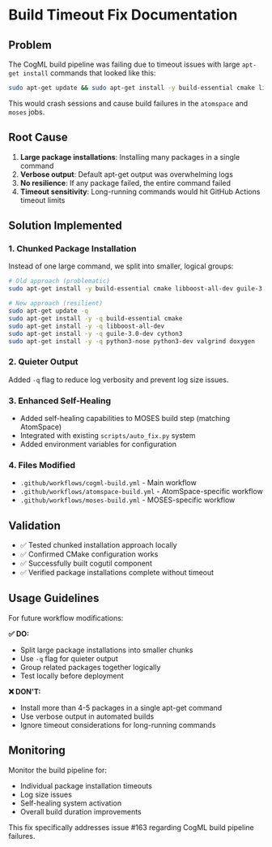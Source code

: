 # Build Timeout Fix Documentation

## Problem
The CogML build pipeline was failing due to timeout issues with large `apt-get install` commands that looked like this:

```bash
sudo apt-get update && sudo apt-get install -y build-essential cmake libboost-all-dev guile-3.0-dev cython3 python3-nose valgrind doxygen
```

This would crash sessions and cause build failures in the `atomspace` and `moses` jobs.

## Root Cause
1. **Large package installations**: Installing many packages in a single command
2. **Verbose output**: Default apt-get output was overwhelming logs
3. **No resilience**: If any package failed, the entire command failed
4. **Timeout sensitivity**: Long-running commands would hit GitHub Actions timeout limits

## Solution Implemented

### 1. Chunked Package Installation
Instead of one large command, we split into smaller, logical groups:

```bash
# Old approach (problematic)
sudo apt-get install -y build-essential cmake libboost-all-dev guile-3.0-dev cython3 python3-nose valgrind doxygen

# New approach (resilient)  
sudo apt-get update -q
sudo apt-get install -y -q build-essential cmake
sudo apt-get install -y -q libboost-all-dev
sudo apt-get install -y -q guile-3.0-dev cython3
sudo apt-get install -y -q python3-nose python3-dev valgrind doxygen
```

### 2. Quieter Output
Added `-q` flag to reduce log verbosity and prevent log size issues.

### 3. Enhanced Self-Healing
- Added self-healing capabilities to MOSES build step (matching AtomSpace)
- Integrated with existing `scripts/auto_fix.py` system
- Added environment variables for configuration

### 4. Files Modified
- `.github/workflows/cogml-build.yml` - Main workflow
- `.github/workflows/atomspace-build.yml` - AtomSpace-specific workflow  
- `.github/workflows/moses-build.yml` - MOSES-specific workflow

## Validation
- ✅ Tested chunked installation approach locally
- ✅ Confirmed CMake configuration works
- ✅ Successfully built cogutil component  
- ✅ Verified package installations complete without timeout

## Usage Guidelines
For future workflow modifications:

**✅ DO:**
- Split large package installations into smaller chunks
- Use `-q` flag for quieter output
- Group related packages together logically
- Test locally before deployment

**❌ DON'T:**
- Install more than 4-5 packages in a single apt-get command
- Use verbose output in automated builds
- Ignore timeout considerations for long-running commands

## Monitoring
Monitor the build pipeline for:
- Individual package installation timeouts
- Log size issues
- Self-healing system activation
- Overall build duration improvements

This fix specifically addresses issue #163 regarding CogML build pipeline failures.